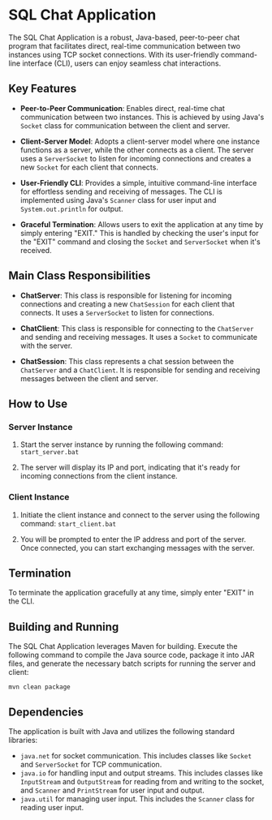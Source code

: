 # SQL Chat Application

The SQL Chat Application is a robust, Java-based, peer-to-peer chat program that facilitates direct, real-time communication between two instances using TCP socket connections. With its user-friendly command-line interface (CLI), users can enjoy seamless chat interactions.

## Key Features

- **Peer-to-Peer Communication**: Enables direct, real-time chat communication between two instances. This is achieved by using Java's `Socket` class for communication between the client and server.

- **Client-Server Model**: Adopts a client-server model where one instance functions as a server, while the other connects as a client. The server uses a `ServerSocket` to listen for incoming connections and creates a new `Socket` for each client that connects.

- **User-Friendly CLI**: Provides a simple, intuitive command-line interface for effortless sending and receiving of messages. The CLI is implemented using Java's `Scanner` class for user input and `System.out.println` for output.

- **Graceful Termination**: Allows users to exit the application at any time by simply entering "EXIT." This is handled by checking the user's input for the "EXIT" command and closing the `Socket` and `ServerSocket` when it's received.

## Main Class Responsibilities

- **ChatServer**: This class is responsible for listening for incoming connections and creating a new `ChatSession` for each client that connects. It uses a `ServerSocket` to listen for connections.

- **ChatClient**: This class is responsible for connecting to the `ChatServer` and sending and receiving messages. It uses a `Socket` to communicate with the server.

- **ChatSession**: This class represents a chat session between the `ChatServer` and a `ChatClient`. It is responsible for sending and receiving messages between the client and server.

## How to Use

### Server Instance

1. Start the server instance by running the following command:
   `start_server.bat`
   
2. The server will display its IP and port, indicating that it's ready for incoming connections from the client instance.

### Client Instance

1. Initiate the client instance and connect to the server using the following command:
   `start_client.bat`

2. You will be prompted to enter the IP address and port of the server. Once connected, you can start exchanging messages with the server.

## Termination

To terminate the application gracefully at any time, simply enter "EXIT" in the CLI.

## Building and Running

The SQL Chat Application leverages Maven for building. Execute the following command to compile the Java source code, package it into JAR files, and generate the necessary batch scripts for running the server and client:

`mvn clean package`

## Dependencies

The application is built with Java and utilizes the following standard libraries:

- `java.net` for socket communication. This includes classes like `Socket` and `ServerSocket` for TCP communication.
- `java.io` for handling input and output streams. This includes classes like `InputStream` and `OutputStream` for reading from and writing to the socket, and `Scanner` and `PrintStream` for user input and output.
- `java.util` for managing user input. This includes the `Scanner` class for reading user input.